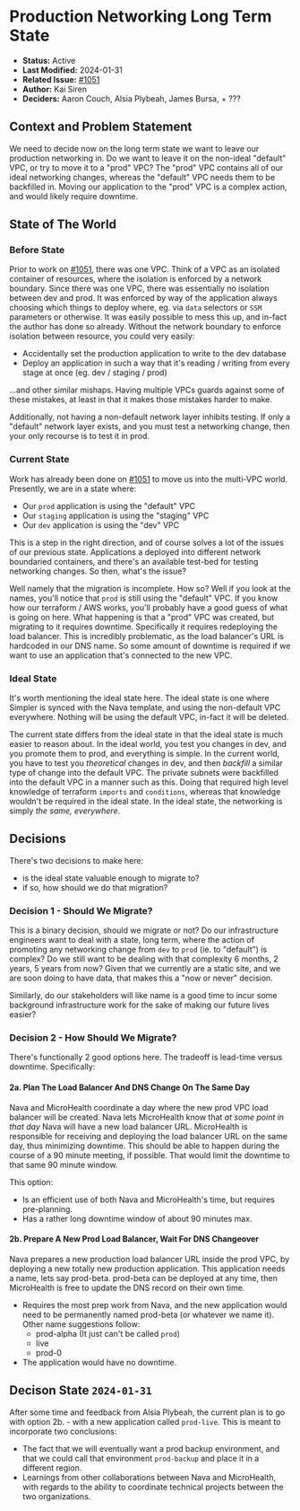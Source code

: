# Production Networking Long Term State

- **Status:** Active
- **Last Modified:** 2024-01-31
- **Related Issue:** [#1051](https://github.com/HHS/simpler-grants-gov/issues/1051)
- **Author:** Kai Siren
- **Deciders:** Aaron Couch, Alsia Plybeah, James Bursa, + ???

## Context and Problem Statement

We need to decide now on the long term state we want to leave our production networking in. Do we want to leave it on the non-ideal "default" VPC, or try to move it to a "prod" VPC? The "prod" VPC contains all of our ideal networking changes, whereas the "default" VPC needs them to be backfilled in. Moving our application to the "prod" VPC is a complex action, and would likely require downtime.

## State of The World

### Before State

Prior to work on [#1051](https://github.com/HHS/simpler-grants-gov/issues/1051), there was one VPC. Think of a VPC as an isolated container of resources, where the isolation is enforced by a network boundary. Since there was one VPC, there was essentially no isolation between dev and prod. It was enforced by way of the application always choosing which things to deploy where, eg. via `data` selectors or `SSM` parameters or otherwise. It was easily possible to mess this up, and in-fact the author has done so already. Without the network boundary to enforce isolation between resource, you could very easily:

- Accidentally set the production application to write to the dev database
- Deploy an application in such a way that it's reading / writing from every stage at once (eg. dev / staging / prod)

...and other similar mishaps. Having multiple VPCs guards against some of these mistakes, at least in that it makes those mistakes harder to make.

Additionally, not having a non-default network layer inhibits testing. If only a "default" network layer exists, and you must test a networking change, then your only recourse is to test it in prod.

### Current State

Work has already been done on [#1051](https://github.com/HHS/simpler-grants-gov/issues/1051) to move us into the multi-VPC world. Presently, we are in a state where:

- Our `prod` application is using the "default" VPC
- Our `staging` application is using the "staging" VPC
- Our `dev` application is using the "dev" VPC

This is a step in the right direction, and of course solves a lot of the issues of our previous state. Applications a deployed into different network boundaried containers, and there's an available test-bed for testing networking changes. So then, what's the issue?

Well namely that the migration is incomplete. How so? Well if you look at the names, you'll notice that `prod` is still using the "default" VPC. If you know how our terraform / AWS works, you'll probably have a good guess of what is going on here. What happening is that a "prod" VPC was created, but migrating to it requires downtime. Specifically it requires redeploying the load balancer. This is incredibly problematic, as the load balancer's URL is hardcoded in our DNS name. So some amount of downtime is required if we want to use an application that's connected to the new VPC.

### Ideal State

It's worth mentioning the ideal state here. The ideal state is one where Simpler is synced with the Nava template, and using the non-default VPC everywhere. Nothing will be using the default VPC, in-fact it will be deleted.

The current state differs from the ideal state in that the ideal state is much easier to reason about. In the ideal world, you test you changes in dev, and you promote them to prod, and everything is simple. In the current world, you have to test you *theoretical* changes in dev, and then *backfill* a similar type of change into the default VPC. The private subnets were backfilled into the default VPC in a manner such as this. Doing that required high level knowledge of terraform `imports` and `conditions`, whereas that knowledge wouldn't be required in the ideal state. In the ideal state, the networking is simply *the same, everywhere*.

## Decisions

There's two decisions to make here:

- is the ideal state valuable enough to migrate to?
- if so, how should we do that migration?

### Decision 1 - Should We Migrate?

This is a binary decision, should we migrate or not? Do our infrastructure engineers want to deal with a state, long term, where the action of promoting any networking change from `dev` to `prod` (ie. to "default") is complex? Do we still want to be dealing with that complexity 6 months, 2 years, 5 years from now? Given that we currently are a static site, and we are soon doing to have data, that makes this a "now or never" decision.

Similarly, do our stakeholders will like name is a good time to incur some background infrastructure work for the sake of making our future lives easier?

### Decision 2 - How Should We Migrate?

There's functionally 2 good options here. The tradeoff is lead-time versus downtime. Specifically:

#### 2a. Plan The Load Balancer And DNS Change On The Same Day

Nava and MicroHealth coordinate a day where the new prod VPC load balancer will be created. Nava lets MicroHealth know that *at some point in that day* Nava will have a new load balancer URL. MicroHealth is responsible for receiving and deploying the load balancer URL on the same day, thus minimizing downtime. This should be able to happen during the course of a 90 minute meeting, if possible. That would limit the downtime to that same 90 minute window.

This option:

- Is an efficient use of both Nava and MicroHealth's time, but requires pre-planning.
- Has a rather long downtime window of about 90 minutes max.

#### 2b. Prepare A New Prod Load Balancer, Wait For DNS Changeover

Nava prepares a new production load balancer URL inside the prod VPC, by deploying a new totally new production application. This application needs a name, lets say prod-beta. prod-beta can be deployed at any time, then MicroHealth is free to update the DNS record on their own time.

- Requires the most prep work from Nava, and the new application would need to be permanently named prod-beta (or whatever we name it). Other name suggestions follow:
  - prod-alpha (It just can't be called `prod`)
  - live
  - prod-0
- The application would have no downtime.

## Decison State `2024-01-31`

After some time and feedback from Alsia Plybeah, the current plan is to go with option 2b. - with a new application called `prod-live`. This is meant to incorporate two conclusions:

- The fact that we will eventually want a prod backup environment, and that we could call that environment `prod-backup` and place it in a different region.
- Learnings from other collaborations between Nava and MicroHealth, with regards to the ability to coordinate technical projects between the two organizations.
